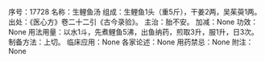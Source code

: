 序号：17728
名称：生鲤鱼汤
组成：生鲤鱼1头（重5斤），干姜2两，吴茱萸1两。
出处：《医心方》卷二十二引《古今录验》。
主治：胎不安。
加减：None
功效：None
用法用量：以水1斗，先煮鲤鱼5沸，出鱼纳药，煎取3升，服1升，日3次。
制备方法：上切。
临床应用：None
各家论述：None
用药禁忌：None
附注：None
